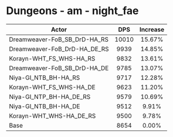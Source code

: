 # Dungeons - am - night_fae
| Actor | DPS | Increase |
|---|:---:|:---:|
|Dreamweaver-FoB_SB_DrD-HA_RS|10010|15.67%|
|Dreamweaver-FoB_DrD-HA_DE_RS|9939|14.85%|
|Korayn-WHT_FS_WHS-HA_RS|9832|13.61%|
|Dreamweaver-FoB_SB_DrD-HA_DE|9785|13.07%|
|Niya-GI_NTB_BH-HA_RS|9717|12.28%|
|Korayn-WHT_FS_WHS-HA_DE|9623|11.20%|
|Niya-GI_NTP_BH-HA_DE_RS|9579|10.69%|
|Niya-GI_NTB_BH-HA_DE|9512|9.91%|
|Korayn-WHT_WHS-HA_DE_RS|9500|9.78%|
|Base|8654|0.00%|
